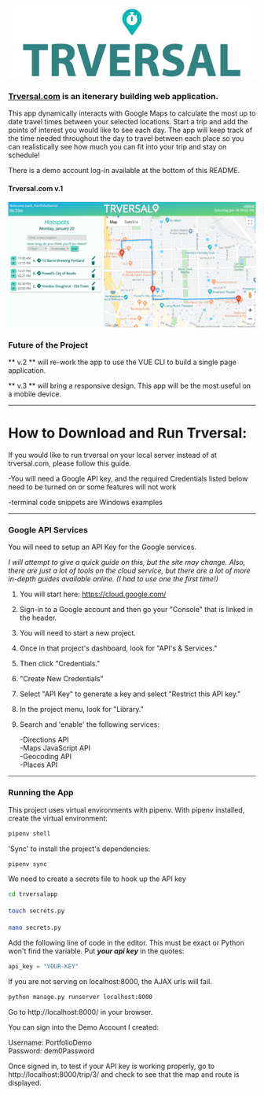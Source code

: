 ![alt text](https://github.com/tabathadelane/trversal/blob/master/logo2.png?raw=true "Simplest Logo")

### <a href="http://trversal.com">Trversal.com</a> is an itenerary building web application.  
This app dynamically interacts with Google Maps to calculate the most up to date travel times between your selected locations. Start a trip and add the points of interest you would like to see each day. The app will keep track of the time needed throughout the day to travel between each place so you can realistically see how much you can fit into your trip and stay on schedule!  

There is a demo account log-in available at the bottom of this README.

#### Trversal.com v.1

![Trversal Google API's and VUE.js Demo](static/gifs/trversal-demo.gif)

### Future of the Project

** v.2 ** will re-work the app to use the VUE CLI to build a single page application.

** v.3 ** will bring a responsive design. This app will be the most useful on a mobile device. 

***

# How to Download and Run Trversal:

If you would like to run trversal on your local server instead of at trversal.com, please follow this guide.  

-You will need a Google API key, and the required Credentials listed below need to be turned on or some features will not work  

-terminal code snippets are Windows examples

***

### Google API Services

You will need to setup an API Key for the Google services.  

*I will attempt to give a quick guide on this, but the site may change. Also, there are just a lot of tools on the cloud service, but there are a lot of  more in-depth guides available online. (I had to use one the first time!)*

1. You will start here: https://cloud.google.com/  
2. Sign-in to a Google account and then go your "Console" that is linked in the header.  
3. You will need to start a new project.  
4. Once in that project's dashboard, look for "API's & Services."  
5. Then click "Credentials."  
6. "Create New Credentials"  
7. Select "API Key" to generate a key and select "Restrict this API key."  
8. In the project menu, look for "Library."  
9. Search and 'enable' the following services:

   -Directions API  
-Maps JavaScript API  
-Geocoding API  
-Places API  

***

### Running the App

This project uses virtual environments with pipenv. With pipenv installed, create the virtual environment:

```bash
pipenv shell
```

'Sync' to install the project's dependencies:

```bash
pipenv sync
```

We need to create a secrets file to hook up the API key

```bash
cd trversalapp

touch secrets.py

nano secrets.py
```
Add the following line of code in the editor. This must be exact or Python won't find the variable. Put **_your api key_** in the quotes:
```python
api_key = "YOUR-KEY"
```

If you are not serving on localhost:8000, the AJAX urls will fail. 
```bash
python manage.py runserver localhost:8000
```

Go to http://localhost:8000/ in your browser.


You can sign into the Demo Account I created:

Username: PortfolioDemo  
Password: dem0Password

Once signed in, to test if your API key is working properly, go to http://localhost:8000/trip/3/ and check to see that the map and route is displayed. 

```bash

```

